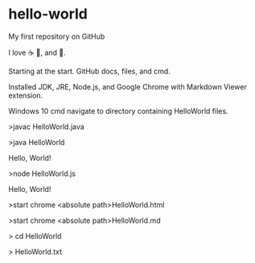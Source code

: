 # hello-world

My first repository on GitHub

I love :coffee: :pizza:, and :dancer:.

Starting at the start. GitHub docs, files, and cmd.

Installed JDK, JRE, Node.js, and Google Chrome with Markdown Viewer extension.

Windows 10 cmd navigate to directory containing HelloWorld files.


\>javac HelloWorld.java

\>java HelloWorld

Hello, World\!


\>node HelloWorld.js

Hello, World\!


\>start chrome <absolute path\>HelloWorld.html

\>start chrome <absolute path\>HelloWorld.md


\> cd HelloWorld

\> HelloWorld.txt

